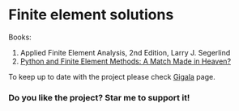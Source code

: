  # Finite element solutions
 
Books: 
1. Applied Finite Element Analysis, 2nd Edition, Larry J. Segerlind
2. [Python and Finite Element Methods: A Match Made in Heaven?](https://gigatskhondia.medium.com/python-and-finite-element-methods-a-match-made-in-heaven-ee2ed7ca14ee)

To keep up to date with the project please check [Gigala](https://www.facebook.com/GigaTsk) page.
 
### Do you like the project? Star me to support it!
